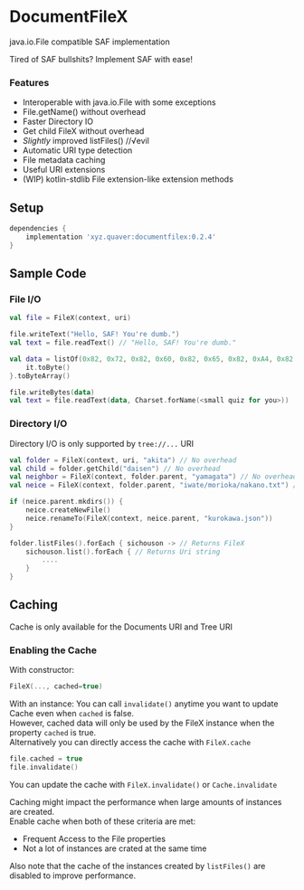 # DocumentFileX
java.io.File compatible SAF implementation

Tired of SAF bullshits? Implement SAF with ease!

### Features
 - Interoperable with java.io.File with some exceptions
 - File.getName() without overhead
 - Faster Directory IO
 - Get child FileX without overhead
 - _Slightly_ improved listFiles() //√evil
 - Automatic URI type detection
 - File metadata caching
 - Useful URI extensions
 - (WIP) kotlin-stdlib File extension-like extension methods

## Setup
```gradle
dependencies {
    implementation 'xyz.quaver:documentfilex:0.2.4'
}
```

## Sample Code

### File I/O
```kotlin
val file = FileX(context, uri)

file.writeText("Hello, SAF! You're dumb.")
val text = file.readText() // "Hello, SAF! You're dumb."

val data = listOf(0x82, 0x72, 0x82, 0x60, 0x82, 0x65, 0x82, 0xA4, 0x82, 0xF1, 0x82, 0xBF).map { 
    it.toByte()
}.toByteArray()

file.writeBytes(data)
val text = file.readText(data, Charset.forName(<small quiz for you>))
```

### Directory I/O
Directory I/O is only supported by `tree://...` URI
```kotlin
val folder = FileX(context, uri, "akita") // No overhead
val child = folder.getChild("daisen") // No overhead
val neighbor = FileX(context, folder.parent, "yamagata") // No overhead
val neice = FileX(context, folder.parent, "iwate/morioka/nakano.txt") // No overhead

if (neice.parent.mkdirs()) {
    neice.createNewFile()
    neice.renameTo(FileX(context, neice.parent, "kurokawa.json"))
}

folder.listFiles().forEach { sichouson -> // Returns FileX
    sichouson.list().forEach { // Returns Uri string
        ....
    }
}
```

## Caching

Cache is only available for the Documents URI and Tree URI

### Enabling the Cache

With constructor:
```kotlin
FileX(..., cached=true)
```
With an instance:
You can call `invalidate()` anytime you want to update Cache even when `cached` is false.  
However, cached data will only be used by the FileX instance when the property `cached` is true.  
Alternatively you can directly access the cache with `FileX.cache`
```kotlin
file.cached = true
file.invalidate()
```

You can update the cache with `FileX.invalidate()` or `Cache.invalidate`

Caching might impact the performance when large amounts of instances are created.  
Enable cache when both of these criteria are met:
 - Frequent Access to the File properties
 - Not a lot of instances are crated at the same time

Also note that the cache of the instances created by `listFiles()` are disabled to improve performance.
